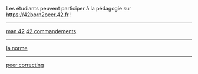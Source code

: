 <!-- TITLE: Pédagogie -->

Les étudiants peuvent participer à la pédagogie sur https://42born2peer.42.fr !
 
-----

[man 42](/cursus/pedagogie/man-42)
[42 commandements](/cursus/pedagogie/42-commandements)

-----

[la norme](/cursus/pedagogie/norme)

-----

[peer correcting](/cursus/pedagogie/peer-correcting)
